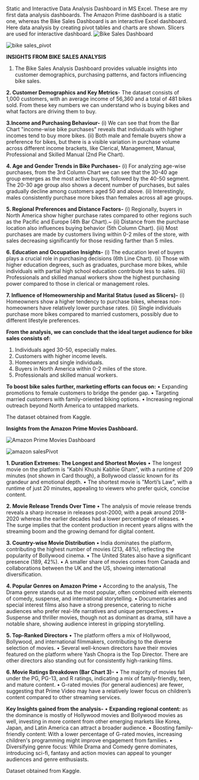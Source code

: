 Static and Interactive Data Analysis Dashboard in MS Excel.
These are my first data analysis dashboards.
The Amazon Prime dashboard is a static one, whereas the Bike Sales Dashboard is an interactive Excel dashboard.
Here data analysis by creating pivot tables and charts are shown. Slicers are used for interactive dashboard.
![Bike Sales Dashboard](https://github.com/user-attachments/assets/a6022018-625e-4534-a701-1dbc68b80d5e)

![bike sales_pivot](https://github.com/user-attachments/assets/822d12eb-a770-489a-becf-205b70c664b0)


**INSIGHTS FROM BIKE SALES ANALYSIS**
1. The Bike Sales Analysis Dashboard provides valuable insights into customer demographics, purchasing patterns, and factors influencing bike sales.

**2. Customer Demographics and Key Metrics**- The dataset consists of 1,000 customers, with an average income of 56,360 and a total of 481 bikes sold. 
From these key numbers we can understand who is buying bikes and what factors are driving them to buy.

**3.Income and Purchasing Behaviour-** 
(i) We can see that from the Bar Chart "income-wise bike purchases" reveals that individuals with higher incomes tend to buy more bikes. 
(ii) Both male and female buyers show a preference for bikes, but there is a visible variation in purchase volume across different income brackets, like Clerical, Management, Manual, Professional and Skilled Manual (2nd Pie Chart).

**4. Age and Gender Trends in Bike Purchases-**
(i) For analyzing age-wise purchases, from the 3rd Column Chart we can see that the 30-40 age group emerges as the most active buyers, followed by the 40-50 segment. 
The 20-30 age group also shows a decent number of purchases, but sales gradually decline among customers aged 50 and above.
(ii) Interestingly, males consistently purchase more bikes than females across all age groups.

**5. Regional Preferences and Distance Factors-**
(i) Regionally, buyers in North America show higher purchase rates compared to other regions such as the Pacific and Europe (4th Bar Chart).~ (ii) Distance from the purchase location also influences buying behavior (5th Column Chart).
(iii) Most purchases are made by customers living within 0-2 miles of the store, with sales decreasing significantly for those residing farther than 5 miles.

**6. Education and Occupation Insights-**
(i) The education level of buyers plays a crucial role in purchasing decisions (6th Line Chart).
(ii) Those with higher education degrees, such as graduates, purchase more bikes, while individuals with partial high school education contribute less to sales.
(iii) Professionals and skilled manual workers show the highest purchasing power compared to those in clerical or management roles.

**7. Influence of Homeownership and Marital Status (used as Slicers)-**
(i) Homeowners show a higher tendency to purchase bikes, whereas non-homeowners have relatively lower purchase rates.
(ii) Single individuals purchase more bikes compared to married customers, possibly due to different lifestyle preferences.

**From the analysis, we can conclude that the ideal target audience for bike sales consists of:**
1.	Individuals aged 30-50, especially males.
2.	Customers with higher income levels.
3.	Homeowners and single individuals.
4.	Buyers in North America within 0-2 miles of the store.
5.	Professionals and skilled manual workers.
   
**To boost bike sales further, marketing efforts can focus on:**
•	Expanding promotions to female customers to bridge the gender gap. 
•	Targeting married customers with family-oriented biking options. 
•	Increasing regional outreach beyond North America to untapped markets. 

The dataset obtained from Kaggle.

**Insights from the Amazon Prime Movies Dashboard.**

![Amazon Prime Movies Dashboard](https://github.com/user-attachments/assets/ed4bc4db-aeea-4b4e-adce-4134d8e9bf8c)

![amazon salesPivot](https://github.com/user-attachments/assets/79a0c5af-0720-4d4b-aafc-919db3b0783e)


**1. Duration Extremes: The Longest and Shortest Movies**
•	The longest movie on the platform is "Kabhi Khushi Kabhie Gham", with a runtime of 209 minutes (not shown in Card though), a Bollywood classic known for its grandeur and emotional depth.
•	The shortest movie is "Morti’s Law", with a runtime of just 20 minutes, appealing to viewers who prefer quick, concise content.

**2. Movie Release Trends Over Time**
•	The analysis of movie release trends reveals a sharp increase in releases post-2000, with a peak around 2018-2020 whereas the earlier decades had a lower percentage of releases.
•	The surge implies that the content production in recent years aligns with the streaming boom and the growing demand for digital content.

**3. Country-wise Movie Distribution**
•	India dominates the platform, contributing the highest number of movies (213, 48%), reflecting the popularity of Bollywood cinema.
•	The United States also have a significant presence (189, 42%).
•	A smaller share of movies comes from Canada and collaborations between the UK and the US, showing international diversification.

**4. Popular Genres on Amazon Prime**
•	According to the analysis, The Drama genre stands out as the most popular, often combined with elements of comedy, suspense, and international storytelling.
•	Documentaries and special interest films also have a strong presence, catering to niche audiences who prefer real-life narratives and unique perspectives.
•	Suspense and thriller movies, though not as dominant as drama, still have a notable share, showing audience interest in gripping storytelling.

**5. Top-Ranked Directors**
•	The platform offers a mix of Hollywood, Bollywood, and international filmmakers, contributing to the diverse selection of movies.
•	Several well-known directors have their movies featured on the platform where Yash Chopra is the Top Director. There are other directors also standing out for consistently high-ranking films.

**6. Movie Ratings Breakdown (Bar Chart 3)-**
•	The majority of movies fall under the PG, PG-13, and R ratings, indicating a mix of family-friendly, teen, and mature content.
•	G-rated movies (for general audiences) are fewer, suggesting that Prime Video may have a relatively lower focus on children’s content compared to other streaming services.

**Key Insights gained from the analysis-**
•	**Expanding regional content:** as the dominance is mostly of Hollywood movies and Bollywood movies as well, 
investing in more content from other emerging markets like Korea, Japan, and Latin America can attract a broader audience.
•	Boosting family-friendly content: With a lower percentage of G-rated movies, increasing children's programming might improve engagement from families.
•	Diversifying genre focus: While Drama and Comedy genre dominates, introducing sci-fi, fantasy and action movies can appeal to younger audiences and genre enthusiasts.

Dataset obtained from Kaggle.
